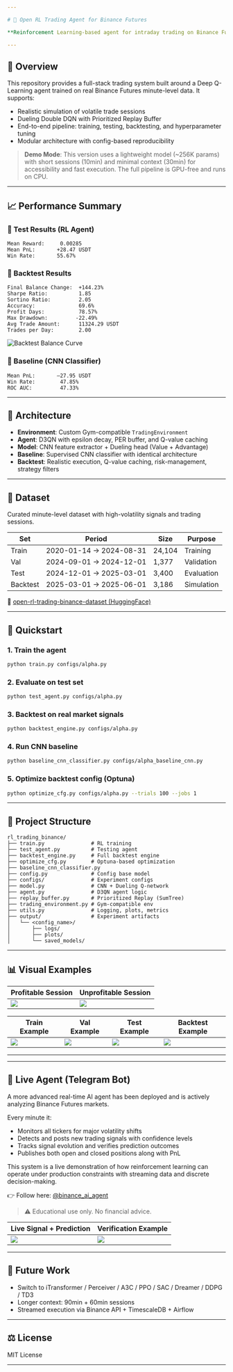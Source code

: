 ```yaml
---

# 🧠 Open RL Trading Agent for Binance Futures

**Reinforcement Learning-based agent for intraday trading on Binance Futures**, built with D3QN + Prioritized Experience Replay. Designed for realistic backtesting, live trade decision-making, and reproducible experimentation.

---
```


## 📌 Overview

This repository provides a full-stack trading system built around a Deep Q-Learning agent trained on real Binance Futures minute-level data. It supports:

* Realistic simulation of volatile trade sessions
* Dueling Double DQN with Prioritized Replay Buffer
* End-to-end pipeline: training, testing, backtesting, and hyperparameter tuning
* Modular architecture with config-based reproducibility

> **Demo Mode**: This version uses a lightweight model (\~256K params) with short sessions (10min) and minimal context (30min) for accessibility and fast execution. The full pipeline is GPU-free and runs on CPU.

---

## 📈 Performance Summary

### 🔹 Test Results (RL Agent)

```
Mean Reward:     0.00285
Mean PnL:       +28.47 USDT
Win Rate:       55.67%
```

### 🔹 Backtest Results

```
Final Balance Change:  +144.23%
Sharpe Ratio:          1.85
Sortino Ratio:         2.05
Accuracy:              69.6%
Profit Days:           78.57%
Max Drawdown:         -22.49%
Avg Trade Amount:      11324.29 USDT
Trades per Day:        2.00
```

![Backtest Balance Curve](plots/backtest_balance_curve.png)

### 🔹 Baseline (CNN Classifier)

```
Mean PnL:       –27.95 USDT
Win Rate:        47.85%
ROC AUC:         47.33%
```

---

## 🧠 Architecture

* **Environment**: Custom Gym-compatible `TradingEnvironment`
* **Agent**: D3QN with epsilon decay, PER buffer, and Q-value caching
* **Model**: CNN feature extractor + Dueling head (Value + Advantage)
* **Baseline**: Supervised CNN classifier with identical architecture
* **Backtest**: Realistic execution, Q-value caching, risk-management, strategy filters

---

## 🧪 Dataset

Curated minute-level dataset with high-volatility signals and trading sessions.

| Set      | Period                  | Size   | Purpose    |
| -------- | ----------------------- | ------ | ---------- |
| Train    | 2020-01-14 → 2024-08-31 | 24,104 | Training   |
| Val      | 2024-09-01 → 2024-12-01 | 1,377  | Validation |
| Test     | 2024-12-01 → 2025-03-01 | 3,400  | Evaluation |
| Backtest | 2025-03-01 → 2025-06-01 | 3,186  | Simulation |

🔗 [open-rl-trading-binance-dataset (HuggingFace)](https://huggingface.co/datasets/ResearchRL/open-rl-trading-binance-dataset)

---

## 🚀 Quickstart

### 1. Train the agent

```bash
python train.py configs/alpha.py
```

### 2. Evaluate on test set

```bash
python test_agent.py configs/alpha.py
```

### 3. Backtest on real market signals

```bash
python backtest_engine.py configs/alpha.py
```

### 4. Run CNN baseline

```bash
python baseline_cnn_classifier.py configs/alpha_baseline_cnn.py
```

### 5. Optimize backtest config (Optuna)

```bash
python optimize_cfg.py configs/alpha.py --trials 100 --jobs 1
```

---

## 📂 Project Structure

```
rl_trading_binance/
├── train.py               # RL training
├── test_agent.py          # Testing agent
├── backtest_engine.py     # Full backtest engine
├── optimize_cfg.py        # Optuna-based optimization
├── baseline_cnn_classifier.py
├── config.py              # Config base model
├── configs/               # Experiment configs
├── model.py               # CNN + Dueling Q-network
├── agent.py               # D3QN agent logic
├── replay_buffer.py       # Prioritized Replay (SumTree)
├── trading_environment.py # Gym-compatible env
├── utils.py               # Logging, plots, metrics
├── output/                # Experiment artifacts
│   └── <config_name>/
│       ├── logs/
│       ├── plots/
│       └── saved_models/
```

---

## 📊 Visual Examples

| Profitable Session                  | Unprofitable Session                  |
| ----------------------------------- | ------------------------------------- |
| ![](plots/profitable_session_1.png) | ![](plots/unprofitable_session_1.png) |


| Train Example                                             | Val Example                                               | Test Example                                              | Backtest Example                                           |
|-----------------------------------------------------------|------------------------------------------------------------|------------------------------------------------------------|------------------------------------------------------------|
| ![](plots/Train_example_ZENUSDT_2021-02-22_14-15.png)     | ![](plots/Val_example_BEAMXUSDT_2024-09-04_01-05.png)     | ![](plots/Test_example_LINKUSDC_2025-01-20_13-16.png)     | ![](plots/Backtest_example_SKLUSDT_2025-04-22_22-56.png)   |


---

---

## 📣 Live Agent (Telegram Bot)

A more advanced real-time AI agent has been deployed and is actively analyzing Binance Futures markets.

Every minute it:

* Monitors all tickers for major volatility shifts
* Detects and posts new trading signals with confidence levels
* Tracks signal evolution and verifies prediction outcomes
* Publishes both open and closed positions along with PnL

This system is a live demonstration of how reinforcement learning can operate under production constraints with streaming data and discrete decision-making.

👉 Follow here: [@binance\_ai\_agent](https://t.me/binance_ai_agent)

> ⚠️ Educational use only. No financial advice.

| Live Signal + Prediction              | Verification Example             |
| ------------------------------------- | -------------------------------- |
| ![](plots/new_signal_update_pred.jpg) | ![](plots/pred_verification.jpg) |

---

## 🧭 Future Work

* Switch to iTransformer / Perceiver / A3C / PPO / SAC / Dreamer / DDPG / TD3
* Longer context: 90min + 60min sessions
* Streamed execution via Binance API + TimescaleDB + Airflow

---

## ⚖️ License

MIT License

---

